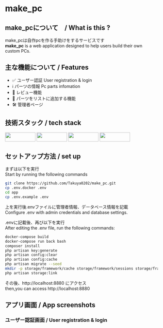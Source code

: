 # make_pc

## make_pcについて　/ What is this ?
make_pcは自作pcを作る手助けをするサービスです<br>
**make_pc** is a web application designed to help users build their own custom PCs.

## 主な機能について / Features
- ✅ ユーザー認証 User registration & login
- ℹ️ パーツの情報 Pc parts infomation
- 💬 レビュー機能
- 📌 パーツをリストに追加する機能
- 🛠️ 管理者ページ

## 技術スタック / tech stack
<img src="https://img.shields.io/badge/Laravel-red?logo=laravel&logoColor=white" style="width:100px ; height:30px"></img>
<img src="https://img.shields.io/badge/Tailwindcss-0769ad?logo=tailwindcss&logoColor=white" style="width:100px ; height:30px"></img>
<img src="https://img.shields.io/badge/Mysql-lightgrey?logo=mysql&logoColor=white" style="width:100px ; height:30px"></img>
<img src="https://img.shields.io/badge/Docker-blue?logo=Docker&logoColor=white" style="width:100px ; height:30px"></img>

## セットアップ方法 / set up
まずは以下を実行<br>
Start by running the following commands<br>
```bash
git clone https://github.com/Takuya0202/make_pc.git
cp .env.docker .env
cd app
cp .env.example .env
```
上を実行後.envファイルに管理者情報、データベース情報を記載<br>
Configure .env with admin credentials and database settings.<br>

.envに記載後、再び以下を実行<br>
After editing the .env file, run the following commands:<br>
```bash
docker-compose build
docker-compose run back bash
composer install
php artisan key:generate
php artisan config:clear
php artisan config:cache
php artisan migrate --seed
mkdir -p storage/framework/cache storage/framework/sessions storage/framework/views bootstrap/cache
php artisan storage:link
```
その後、http://localhost:8880 にアクセス<br>
then,you can access http://localhost:8880 <br>

## アプリ画面 / App screenshots
### ユーザー認証画面 / User registration & login
